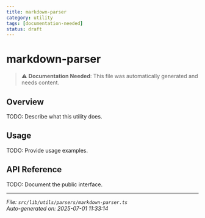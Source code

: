 ```yaml
---
title: markdown-parser
category: utility
tags: [documentation-needed]
status: draft
---
```


# markdown-parser

> ⚠️ **Documentation Needed**: This file was automatically generated and needs content.

## Overview

TODO: Describe what this utility does.

## Usage

TODO: Provide usage examples.

## API Reference

TODO: Document the public interface.

---

*File: `src/lib/utils/parsers/markdown-parser.ts`*  
*Auto-generated on: 2025-07-01 11:33:14*
